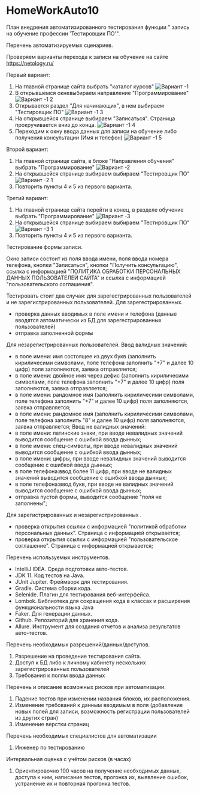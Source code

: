 # HomeWorkAuto10
План внедрения автоматизированного тестирования функции " запись на обучение профессии 'Тестировщик ПО'".

Перечень автоматизируемых сценариев.

Проверяем варианты перехода к записи на обучение на сайте https://netology.ru/

Первый вариант:
1. На главной странице сайта выбрать "каталог курсов"
![Вариант -1](https://user-images.githubusercontent.com/99951257/188866558-f388ad3f-85be-4f7d-9dd8-808bb9adeea1.jpg)
2. В открывшемся окневыбираем направление "Программирование"
![Вариант -1 2](https://user-images.githubusercontent.com/99951257/188866777-6875a22e-cc80-48b8-9563-487c903aab99.jpg)
3. Открывается раздел "Для начинающих", в нем выбираем "Тестировщик ПО"
![Вариант -1 3](https://user-images.githubusercontent.com/99951257/188866833-eb055fcc-4829-4867-9cd9-8e7465123443.jpg)
4. На открывшейся странице выбираем "Записаться". Страница прокручивается вниз до конца.
![Вариант -1 4](https://user-images.githubusercontent.com/99951257/188866844-33c5d2c4-5883-4cd8-8ba1-832321edc3fc.jpg)
5. Переходим к окну ввода данных для записи на обучение либо получения консультации (Имя и телефон)
![Вариант -1 5](https://user-images.githubusercontent.com/99951257/188866859-5a40585f-0990-4bec-9c3e-3e5be3ea8ea2.jpg)

Второй вариант:
1. На главной странице сайта, в блоке "Направления обучения" выбрать "Программирование"
![Вариант -2](https://user-images.githubusercontent.com/99951257/188866889-54acaa8e-8981-472b-bac6-ce5cb52e271c.jpg)
2. На открывшейся странице выбираем выбираем "Тестировщик ПО"
![Вариант -2 1](https://user-images.githubusercontent.com/99951257/188866905-57d2ad1f-0aa8-403d-9eac-557e30033aa5.jpg)
4. Повторить пункты 4 и 5 из первого варианта.

Третий вариант:
1. На главной странице сайта перейти в конец, в разделе обучение выбрать "Программирование"
![Вариант -3](https://user-images.githubusercontent.com/99951257/188866933-eeb84b5c-8209-4552-9413-f51e5ddc542c.jpg)
2. На открывшейся странице выбираем выбираем "Тестировщик ПО"
![Вариант -3 1](https://user-images.githubusercontent.com/99951257/188866951-6b38c4c2-70f6-43f8-9f7e-7597e7b66e54.jpg)
4. Повторить пункты 4 и 5 из первого варианта.

Тестирование формы записи.

Окно записи состоит из поля ввода имени, поля ввода номера телефона, кнопки "Записаться", 
кнопки "Получить консультацию", ссылка с информацией "ПОЛИТИКА ОБРАБОТКИ ПЕРСОНАЛЬНЫХ ДАННЫХ ПОЛЬЗОВАТЕЛЕЙ САЙТА" 
и ссылка с информацией "пользовательского соглашения".

Тестировать стоит два случая: для зарегестрированных пользователей и не зарегистрированных пользователей.
Для зарегестрированных.
- проверка данных вводимых в поле имени и телефона (данные вводятся автоматически из БД для зарегестрированных пользователей)
- отправка заполненной формы

Для незарегистрированных  пользователей.
Ввод валидных значений: 
- в поле имени: имя состоящее из двух букв (заполнить кириличесими символами, поле телефона заполнить "+7" и далее 10 цифр) поля заполняются, заявка отправляется;
- в поле имени: двойное имя через дефис (заполнить кириличесими символами, поле телефона заполнить "+7" и далее 10 цифр) поля заполняются, заявка отправляется;
- в поле имени: рандомное имя (заполнить кириличесими символами, поле телефона заполнить "+7" и далее 10 цифр) поля заполняются, заявка отправляется;
- в поле имени: рандомное имя (заполнить кириличесими символами, поле телефона заполнить "8" и далее 10 цифр) поля заполняются, заявка отправляется;
Ввод не валидных значений: 
- в поле имени: латинские знаки, при вводе невалидных значений выводится сообщение с ошибкой ввода дынных;
- в поле имени: спец-символы, при вводе невалидных значений выводится сообщение с ошибкой ввода дынных;
- в поле имени: цифры, при вводе невалидных значений выводится сообщение с ошибкой ввода дынных;
- в поле телефона:ввод более 11 цифр, при вводе не валидных значений выводится сообщение с ошибкой ввода дынных;
- в поле телефона:ввод букв, при вводе не валидных значений выводится сообщение с ошибкой ввода дынных;
- отправка пустой формы, выводится сообщение "поля не заполнены";

Для зарегистрированных  и незарегистрированных .
- проверка открытия ссылки с информацией "политикой обработки персональных данных". Страница с информацией открывается;
- проверка открытия ссылки с информацией "пользовательское соглашение". Страница с информацией открывается;

Перечень используемых инструментов.
- IntelliJ IDEA. Среда подготовки авто-тестов.
- JDK 11. Код тестов на Java.
- JUnit Jupiter. Фреймворк для тестирования.
- Gradle. Система сборки кода.
- Selenide. Плагин для тестирования веб-интерфейса.
- Lombok. Библиотека для сокращения кода в классах и расширения функциональности языка Java
- Faker. Для генерации данных.
- Github. Репозиторий для хранения кода.
- Allure. Инструмент для создания отчетов и анализа результатов авто-тестов.

Перечень необходимых разрешений/данных/доступов.
1. Разрешение на проведение тестирования сайта.
2. Доступ к БД либо к личному кабинету нескольких зарегистрированных пользователей
3. Требования к полям ввода данных 

Перечень и описание возможных рисков при автоматизации.
1. Падение тестов при изменении названия блоков, их расположения.
2. Изменение требований к данным вводимым в поля (добавление новых полей для записи, возможность регистрации пользователей из других стран)
3. Изменение верстки страниц

Перечень необходимых специалистов для автоматизации
1. Инженер по тестированию

Интервальная оценка с учётом рисков (в часах)
1. Ориентировочно 100 часов на получение необходимых данных, доступа к ним, написание тестов, прогонка их, выявление ошибок, устранение их и повторная прогонка тестов.






